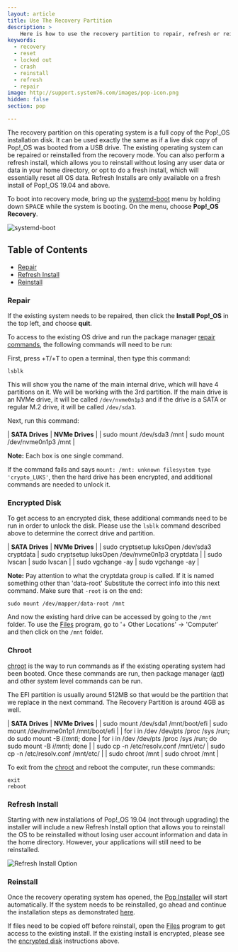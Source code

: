 ```yaml
---
layout: article
title: Use The Recovery Partition
description: >
    Here is how to use the recovery partition to repair, refresh or reinstall your operating system.
keywords:
  - recovery
  - reset
  - locked out
  - crash
  - reinstall
  - refresh
  - repair
image: http://support.system76.com/images/pop-icon.png
hidden: false
section: pop

---
```


The recovery partition on this operating system is a full copy of the Pop!\_OS installation disk. It can be used exactly the same as if a live disk copy of Pop!\_OS was booted from a USB drive. The existing operating system can be repaired or reinstalled from the recovery mode. You can also perform a refresh install, which allows you to reinstall without losing any user data or data in your home directory, or opt to do a fresh install, which will essentially reset all OS data. Refresh Installs are only available on a fresh install of Pop!\_OS 19.04 and above.

To boot into recovery mode, bring up the <u>systemd-boot</u> menu by holding down <kbd>SPACE</kbd> while the system is booting. On the menu, choose **Pop!_OS Recovery**.

![systemd-boot](/images/pop-recovery/systemd-boot.png)

## Table of Contents

- [Repair](/articles/pop-recovery/#repair)
- [Refresh Install](/articles/pop-recovery/#refresh-install)
- [Reinstall](/articles/pop-recovery/#reinstall)

### Repair

If the existing system needs to be repaired, then click the **Install Pop!_OS** in the top left, and choose **quit**.

To access to the existing OS drive and run the package manager [repair commands](/articles/package-manager-pop/), the following commands will need to be run:

First, press <kbd><span class="fl-pop-key"></span></kbd>+<kbd>T</kbd>/<kbd><i class="fl-ubuntu"></i></kbd>+<kbd>T</kbd> to open a terminal, then type this command:

```
lsblk
```

This will show you the name of the main internal drive, which will have 4 partitions on it.  We will be working with the 3rd partition.  If the main drive is an NVMe drive, it will be called `/dev/nvme0n1p3` and if the drive is a SATA or regular M.2 drive, it will be called `/dev/sda3`.

Next, run this command:

| **SATA Drives**           | **NVMe Drives**                |
| sudo mount /dev/sda3 /mnt | sudo mount /dev/nvme0n1p3 /mnt |

**Note:** Each box is one single command.

If the command fails and says `mount: /mnt: unknown filesystem type 'crypto_LUKS'`, then the hard drive has been encrypted, and additional commands are needed to unlock it.  

### Encrypted Disk

To get access to an encrypted disk, these additional commands need to be run in order to unlock the disk.  Please use the `lsblk` command described above to determine the correct drive and partition.

| **SATA Drives**                              | **NVMe Drives**                                   |
| sudo cryptsetup luksOpen /dev/sda3 cryptdata | sudo cryptsetup luksOpen /dev/nvme0n1p3 cryptdata |
| sudo lvscan                                  | sudo lvscan                                       |
| sudo vgchange -ay                            | sudo vgchange -ay                                 |

**Note:** Pay attention to what the cryptdata group is called. If it is named something other than 'data-root' Substitute the correct info into this next command.  Make sure that `-root` is on the end:

```
sudo mount /dev/mapper/data-root /mnt
```

And now the existing hard drive can be accessed by going to the `/mnt` folder.  To use the <u>Files</u> program, go to '+ Other Locations' -> 'Computer' and then click on the `/mnt` folder.

### Chroot

<u>chroot</u> is the way to run commands as if the existing operating system had been booted.  Once these commands are run, then package manager (<u>apt</u>) and other system level commands can be run.

The EFI partition is usually around 512MB so that would be the partition that we replace in the next command. The Recovery Partition is around 4GB as well.

| **SATA Drives**                                                          | **NVMe Drives**                                                          |
| sudo mount /dev/sda1 /mnt/boot/efi                                       | sudo mount /dev/nvme0n1p1 /mnt/boot/efi                                  |
| for i in /dev /dev/pts /proc /sys /run; do sudo mount -B $i /mnt$i; done | for i in /dev /dev/pts /proc /sys /run; do sudo mount -B $i /mnt$i; done |
| sudo cp -n /etc/resolv.conf /mnt/etc/                                    | sudo cp -n /etc/resolv.conf /mnt/etc/                                    |
| sudo chroot /mnt                                                         | sudo chroot /mnt                                                         |

To exit from the <u>chroot</u> and reboot the computer, run these commands:

```
exit
reboot
```

### Refresh Install

Starting with new installations of Pop!\_OS 19.04 (not through upgrading) the installer will include a new Refresh Install option that allows you to reinstall the OS to be reinstalled without losing user account information and data in the home directory. However, your applications will still need to be reinstalled.

![Refresh Install Option](/images/pop-recovery/recovery-install-page-20.04.png)

### Reinstall

Once the recovery operating system has opened, the <u>Pop Installer</u> will start automatically.  If the system needs to be reinstalled, go ahead and continue the installation steps as demonstrated [here](/articles/install-pop/).

If files need to be copied off before reinstall, open the <u>Files</u> program to get access to the existing install.  If the existing install is encrypted, please see the [encrypted disk](#encrypted-disk) instructions above.
